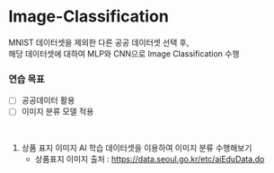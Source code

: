 # Image-Classification

MNIST 데이터셋을 제외한 다른 공공 데이터셋 선택 후, <br>
해당 데이터셋에 대하여 MLP와 CNN으로 Image Classification 수행



### 연습 목표
- [ ] 공공데이터 활용
- [ ] 이미지 분류 모델 적용

 <br>

1. 	상품 표지 이미지 AI 학습 데이터셋을 이용하여 이미지 분류 수행해보기
    - 상품표지 이미지 출처 : https://data.seoul.go.kr/etc/aiEduData.do 
